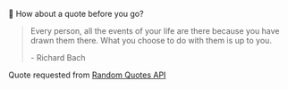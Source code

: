 📣 How about a quote before you go?

> Every person, all the events of your life are there because you have drawn them there. What you choose to do with them is up to you.
>
> <p>- Richard Bach</p>

Quote requested from [Random Quotes API](https://github.com/lukePeavey/quotable)
